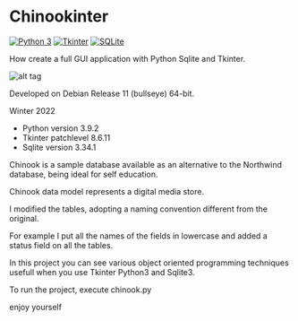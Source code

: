 # Chinookinter
[![Python 3](https://img.shields.io/badge/python-3%20-blue.svg)](https://www.python.org/downloads/)
[![Tkinter](https://img.shields.io/badge/Tkinter%20-green.svg)](https://docs.python.org/3/library/tk.html)
[![SQLite](https://img.shields.io/badge/sqlite-%2307405e.svg)](https://www.sqlite.org/index.html)

How create a full GUI application with Python Sqlite and Tkinter.

![alt tag](https://user-images.githubusercontent.com/5463566/150858245-35fdeba3-869b-4f63-b2f3-3de7e05590e3.png)

Developed on Debian Release 11 (bullseye) 64-bit.

Winter 2022

- Python version 3.9.2
- Tkinter patchlevel 8.6.11
- Sqlite version 3.34.1

Chinook is a sample database available as an alternative to the Northwind database, being ideal for self education.

Chinook data model represents a digital media store.

I modified the tables, adopting a naming convention different from the original.

For example I put all the names of the fields in lowercase and added a status field on all the tables.

In this project you can see various object oriented programming techniques usefull when you use Tkinter Python3 and Sqlite3.

To run the project, execute chinook.py


enjoy yourself
